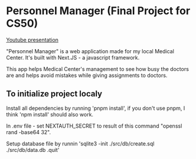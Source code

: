 # Personnel Manager (Final Project for CS50)

[Youtube presentation](https://youtube.com)

"Personnel Manager" is a web application made for my local Medical Center. It's built with Next.JS - a javascript framework.

This app helps Medical Center's management to see how busy the doctors are and helps avoid mistakes while giving assignments to doctors.

## To initialize project localy

Install all dependencies by running 'pnpm install', if you don't use pnpm, I think 'npm install' should also work.

In .env file - set NEXTAUTH_SECRET to result of this command "openssl rand -base64 32".

Setup database file by runnin 'sqlite3 -init ./src/db/create.sql ./src/db/data.db .quit'
